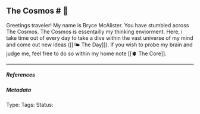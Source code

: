 ## The Cosmos  # 🧠

Greetings traveler! My name is Bryce McAlister. You have stumbled across The Cosmos. The Cosmos is essentailly my thinking enviorment. Here, i take time out of every day to take a dive within the vast universe of my mind and come out new ideas ([[🌤 The Day]]). If you wish to probe my brain and judge me, feel free to do so within my home note [[🫀 The Core]].

___

##### References


##### Metadata
Type: 
Tags:
Status: 